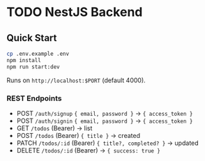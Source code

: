 
# TODO NestJS Backend

## Quick Start

```bash
cp .env.example .env
npm install
npm run start:dev
```

Runs on `http://localhost:$PORT` (default 4000).

### REST Endpoints
- POST `/auth/signup` `{ email, password }` -> `{ access_token }`
- POST `/auth/signin` `{ email, password }` -> `{ access_token }`
- GET `/todos` (Bearer) -> list
- POST `/todos` (Bearer) `{ title }` -> created
- PATCH `/todos/:id` (Bearer) `{ title?, completed? }` -> updated
- DELETE `/todos/:id` (Bearer) -> `{ success: true }`
